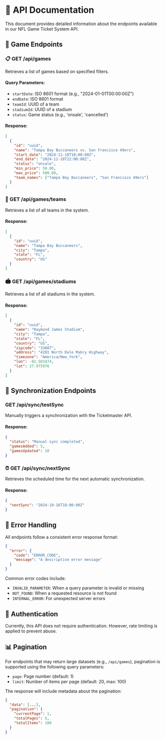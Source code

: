 # 🚀 API Documentation

This document provides detailed information about the endpoints available in our NFL Game Ticket System API.

## 🏈 Game Endpoints

### 📋 GET /api/games

Retrieves a list of games based on specified filters.

#### Query Parameters:
- `startDate`: ISO 8601 format (e.g., "2024-01-01T00:00:00Z")
- `endDate`: ISO 8601 format
- `teamId`: UUID of a team
- `stadiumId`: UUID of a stadium
- `status`: Game status (e.g., 'onsale', 'cancelled')

#### Response:
```json
[
  {
    "id": "uuid",
    "name": "Tampa Bay Buccaneers vs. San Francisco 49ers",
    "start_date": "2024-11-10T18:00:00Z",
    "end_date": "2024-11-10T22:00:00Z",
    "status": "onsale",
    "min_price": 50.00,
    "max_price": 500.00,
    "team_names": ["Tampa Bay Buccaneers", "San Francisco 49ers"]
  }
]
```

### 👥 GET /api/games/teams

Retrieves a list of all teams in the system.

#### Response:
```json
[
  {
    "id": "uuid",
    "name": "Tampa Bay Buccaneers",
    "city": "Tampa",
    "state": "FL",
    "country": "US"
  }
]
```

### 🏟️ GET /api/games/stadiums

Retrieves a list of all stadiums in the system.

#### Response:
```json
[
  {
    "id": "uuid",
    "name": "Raymond James Stadium",
    "city": "Tampa",
    "state": "FL",
    "country": "US",
    "zipcode": "33607",
    "address": "4201 North Dale Mabry Highway",
    "timezone": "America/New_York",
    "lon": -82.503474,
    "lat": 27.975976
  }
]
```

## 🔄 Synchronization Endpoints

### GET /api/sync/testSync

Manually triggers a synchronization with the Ticketmaster API.

#### Response:
```json
{
  "status": "Manual sync completed",
  "gamesAdded": 5,
  "gamesUpdated": 10
}
```

### ⏰ GET /api/sync/nextSync

Retrieves the scheduled time for the next automatic synchronization.

#### Response:
```json
{
  "nextSync": "2024-10-16T18:00:00Z"
}
```

## 🚦 Error Handling

All endpoints follow a consistent error response format:

```json
{
  "error": {
    "code": "ERROR_CODE",
    "message": "A descriptive error message"
  }
}
```

Common error codes include:
- `INVALID_PARAMETER`: When a query parameter is invalid or missing
- `NOT_FOUND`: When a requested resource is not found
- `INTERNAL_ERROR`: For unexpected server errors

## 🔐 Authentication

Currently, this API does not require authentication. However, rate limiting is applied to prevent abuse.

## 📊 Pagination

For endpoints that may return large datasets (e.g., `/api/games`), pagination is supported using the following query parameters:

- `page`: Page number (default: 1)
- `limit`: Number of items per page (default: 20, max: 100)

The response will include metadata about the pagination:

```json
{
  "data": [...],
  "pagination": {
    "currentPage": 1,
    "totalPages": 5,
    "totalItems": 100
  }
}
```